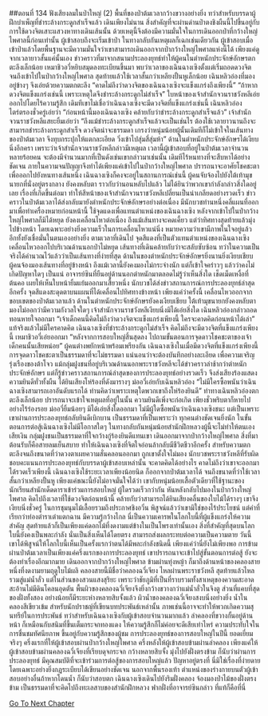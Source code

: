 ##ตอนที่ 134 ฟังเสียงลมในป่าใหญ่ (2)
พื้นที่ของป่าต้มเวลากว้างขวางอย่างยิ่ง ทว่าสำหรับบรรดาผู้ฝึกบำเพ็ญที่ชำระล้างกระดูกสำเร็จแล้ว เดินเพียงไม่นาน สิ่งสำคัญที่จะผ่านด่านป่าตงชิงผืนนี้ไปขึ้นอยู่กับการใช้ดวงจิตเสาะแสวงหาทางเดินเส้นนั้น ด้วยเหตุนี้จึงต้องมีความมั่นใจในการเดินออกป่าที่กว้างใหญ่ไพศาลนี้ก่อนเท่านั้น ผู้เข้าสอบถึงจะเริ่มเข้าป่า ในทางกลับกันเหตุผลก็เฉกเช่นเดียวกัน ผู้เข้าสอบเมื่อเข้าป่าแล้วโดยพื้นฐานจะมีความมั่นใจว่าเขาสามารถเดินออกจากป่ากว้างใหญ่ไพศาลแห่งนี้ได้ เพียงแค่ดูจากเวลายาวสั้นแค่นั้นเอง
ข่าวคราวที่มาจากสนามประลองยุทธ์ทำให้ผู้คนในตำหนักประจักษ์อักษรตกตะลึงเล็กน้อย เหมาชิวอวี่หยิบสมุดลงทะเบียนขึ้นมา พบว่าเวลาของเฉินฉางเซิงตั้งแต่เริ่มถอดดวงจิตจนถึงเข้าไปในป่ากว้างใหญ่ไพศาล สุดท้ายแล้วใช้เวลาสั้นกว่าเหลียงปั้นหูเล็กน้อย เฉินหลิวอ๋องที่มองอยู่ข้างๆ จึงเอ่ยด้วยความตกตะลึง “คาดไม่ถึงว่าดวงจิตของเฉินฉางเซิงจะแข็งแกร่งถึงเพียงนี้”
“ถ้าหากดวงจิตแข็งแกร่งเช่นนี้ เพราะเหตุใดจึงชำระล้างกระดูกไม่สำเร็จ”
ใบหน้าของเจ้าสำนักจวนราชวังหลีเอ่ยออกไปโดยไร้ความรู้สึก เดิมทีเขาไม่เชื่อว่าเฉินฉางเซิงจะมีดวงจิตที่แข็งแกร่งเช่นนี้
เฉินหลิวอ๋องไตร่ตรองชั่วครู่เอ่ยว่า “ก่อนหน้านี้มองเฉินฉางเซิง คล้ายกับว่าชำระล้างกระดูกสำเร็จแล้ว”
เจ้าสำนักจวนราชวังหลีแสยะยิ้มเอ่ยว่า “ถึงแม้ชำระล้างกระดูกสำเร็จแล้วจะเป็นเช่นไร ต้องใช้เวลายาวนานถึงจะสามารถชำระล้างกระดูกสำเร็จ ดวงจิตน่าจะธรรมดา เกรงว่าหนุ่มน้อยผู้นั้นเดิมทีก็ไม่เข้าใจในเส้นทางของป่าต้มเวลา จึงทุบกระปุกให้แตกละเอียด วิ่งเข้าไปสุ่มสี่สุ่มห้า”
ด้านในตำหนักประจักษ์อักษรได้เงียบนิ่งอีกครา เพราะว่าเจ้าสำนักจวนราชวังหลีกล่าวมีเหตุผล เวลานี้ผู้เข้าสอบที่อยู่ในป่าต้มเวลาจำนวนหลายร้อยคน จะต้องมีจำนวนมากที่เป็นดังเช่นเขากล่าวมาเช่นนั้น เดิมทีไร้หนทางที่จะสืบหาได้อย่างชัดเจน ภายในความจนปัญญาจึงทำได้เพียงแค่เข้าไปในป่ากว้างใหญ่ไพศาล ปรารถนาจะอาศัยโชคชะตาเพื่อออกไปยังหนทางเส้นหนึ่ง เฉินฉางเซิงก็คงจะอยู่ในสถานการณ์เช่นนี้
ผู้คนจับจ้องไปยังใต้เท้ามุขนายกที่นั่งอยู่ตรงกลาง ยังคงหลับตา ราวกับว่านอนหลับไปแล้ว ไม่ได้ยินว่าพวกเขากำลังกล่าวสิ่งใดอยู่เลย
เรื่องที่เกิดขึ้นต่อมา ทำให้สีหน้าของเจ้าสำนักจวนราชวังหลีเปลี่ยนเป็นน่าเกลียดอย่างรวดเร็ว
ข่าวคราวในป่าต้มเวลาได้ส่งกลับมายังตำหนักประจักษ์อักษรอย่างต่อเนื่อง มีนักบวชท่านหนึ่งคลี่แผนที่ออกมาเพื่อทำเครื่องหมายก่อนหน้านี้ ใช้จุดแดงเพื่อแทนตำแหน่งของเฉินฉางเซิง หลังจากเข้าไปในป่ากว้างใหญ่ไพศาลก็มิได้หยุด ยังคงเคลื่อนไหวต่อเนื่อง ถึงแม้เส้นทางจะคดเคี้ยว แต่ว่าทิศทางสุดท้ายแล้วมุ่งไปข้างหน้า โดยเฉพาะอย่างยิ่งความเร็วในการเคลื่อนไหวแน่นิ่ง หมายความว่าเขามีภาพในใจอยู่แล้ว อีกทั้งยังเชื่อมั่นในตนเองอย่างยิ่ง
ตามเวลาที่เดินไป จุดสีแดงที่เป็นตัวแทนตำแหน่งของเฉินฉางเซิงเคลื่อนไหวออกไปบริเวณด้านนอกป่าไม่หยุด เส้นทางที่เดินคล้ายกับว่าจะสลับซับซ้อน ทว่าในความเป็นจริงได้คำนวณไว้แล้วว่าเป็นเส้นทางที่ง่ายที่สุด ด้านในของตำหนักประจักษ์อักษรยิ่งนานยิ่งเงียบเชียบ ผู้คนจ้องมองเส้นทางที่อยู่ข้างหน้า ถึงแม้เวลานี้ยังคงมองไม่กระจ่างนัก แต่ก็เข้าใจคร่าวๆ แล้วว่าคงไม่เกิดปัญหาใดๆ เป็นแน่
อาจารย์ซินที่ยืนอยู่ด้านนอกตำหนักมาตลอดไม่รู้ว่าเห็นสิ่งใด เช็ดเม็ดเหงื่อที่ต้นคอ เผยให้เห็นใบหน้ายิ้มแย้มออกมาเสี้ยวหนึ่ง
นักบวชได้ส่งข่าวสถานการณ์การประลองยุทธ์ล่าสุดอีกครั้ง จุดสีแดงสะดุดตาบนแผนที่ได้เคลื่อนไปทิศทางข้างหน้า เพียงแค่ว่าครั้งนี้ เคลื่อนไหวออกจากขอบเขตของป่าต้มเวลาแล้ว
ด้านในตำหนักประจักษ์อักษรยังคงเงียบเชียบ ใต้เท้ามุขนายกยังคงหลับตา มองไม่ออกว่ามีความกังวลใจใดๆ
เจ้าสำนักจวนราชวังหลีเงียบนิ่งมิได้เอ่ยสิ่งใด
เฉินหลิวอ๋องกล่าวถอดทอนหายใจออกมา “เจ้าเด็กคนนี้คิดไม่ถึงว่าดวงจิตจะแข็งแกร่งเพียงนี้ ใครจะคาดคิดก่อนหน้าได้เล่า”
แท้จริงแล้วไม่มีใครคาดคิด เฉินฉางเซิงที่ชำระล้างกระดูกไม่สำเร็จ คิดไม่ถึงจะมีดวงจิตที่แข็งแกร่งเพียงนี้
เหมาชิวอวี่เอ่ยออกมา “หลังจากการสอบใหญ่สิ้นสุดลง ไปถามขั้นตอนการจุดดาวโชคชะตาของเจ้าเด็กคนนั้นเสียหน่อย”
ผู้คนต่างพยักหน้าพร้อมเพรียงกัน เฉินฉางเซิงในเมื่อมีดวงจิตที่แข็งแกร่งเพียงนี้ การจุดดาวโชคชะตาเป็นธรรมดาที่จะไม่ธรรมดา แน่นอนว่าจะต้องบันทึกอย่างละเอียด เพื่อความเจริญรุ่งเรืองของต้าโจว
แม้กลุ่มฝูงชนที่อยู่บริเวณด้านนอกพระราชวังหลีจะได้ข่าวคราวล่าช้ากว่าตำหนักประจักษ์อักษร แต่ก็รู้ข่าวคราวสถานการณ์ล่าสุดของการประลองยุทธ์อย่างรวดเร็ว จึงส่งเสียงร้องแสดงความยินดีทั่วทั้งผืน
ได้ยินเสียงโห่ร้องที่ดังมารางๆ ม่ออวี่เอ่ยกับเฉินหลิวอ๋อง “ไม่มีใครซื้อพนันว่าเฉินฉางเซิงสามารถเอาอันดับแรกได้ ท่านคิดว่าเพราะเหตุใดพวกเขาถึงโห่ร้องยินดี”
ท่าทางเฉินหลิวอ๋องตกตะลึงเล็กน้อย ปรารถนาจะเข้าใจเหตุผลที่อยู่ในนั้น ความยินดีเพิ่งจะก่อเกิด เพียงชั่วพริบตาก็หายไปอย่างไร้ร่องรอย
ม่ออวี่ยิ้มน้อยๆ มิได้เอ่ยสิ่งใดออกมา
ไม่มีผู้ใดซื้อพนันว่าเฉินฉางเซิงชนะ แต่เป็นเพราะเขาผ่านการประลองยุทธ์กลับยินดีเบิกบาน เป็นธรรมดาที่เป็นเพราะว่า ทุกคนต่างชัดเจนยิ่งนัก ในขั้นตอนการต่อสู้เฉินฉางเซิงไม่มีโอกาสใดๆ ในทางกลับกันหนุ่มน้อยสำนักฝึกหลวงผู้นี้จะไม่ทำให้ตนเองเสียเงิน กลุ่มฝูงชนเป็นธรรมดาที่ใจกว้างกู่ร้องยินดีแทนเขา
เดินออกมาจากป่ากว้างใหญ่ไพศาล สิ่งที่มาต้อนรับก็คือสายลมเย็นสบาย ทำให้เฉินฉางเซิงที่จิตใจอ่อนล้ากลับมีชีวิตชีวาอีกครั้ง สำหรับความตกตะลึงจนถึงขนาดที่ว่าดวงตาเผยความสั่นคลอนออกมา ถูกเขาตั้งใจไม่มอง นักบวชพระราชวังหลีที่รับผิดชอบคะแนนการประลองยุทธ์กับบรรดาผู้เข้าสอบเหล่านั้น จะคาดคิดได้อย่างไร คาดไม่ถึงว่าเขาจะออกมาได้รวดเร็วเพียงนี้ เฉินฉางเซิงใช้ระยะเวลาเพียงน้อยนิด ก็ออกจากป่าต้มเวลาได้ จนถึงขนาดที่ว่าใช้เวลาสั้นกว่าเหลียงปั้นหู เพียงแค่ขณะนี้ยังไม่อาจมั่นใจได้ว่า เขากับหนุ่มน้อยเสื้อตัวเดียวที่ใช้ฐานะของนักเรียนสำนักเด็ดดาราเข้าร่วมการสอบใหญ่ ผู้ใดรวดเร็วกว่ากัน
หันหลังกลับไปมองในป่ากว้างใหญ่ไพศาล คิดไปถึงเวลาที่ใช้ดวงจิตก่อนหน้านี้ คล้ายกับว่าสามารถได้ยินเสียงคลื่นของใบไม้ได้รางๆ เขาจึงเงียบนิ่งชั่วครู่
ในการชุมนุมไม้เลื้อยรวมถึงประกาศชิงอวิ๋น พิสูจน์แล้วว่าเขามิใช่ของไร้ประโยชน์ แต่คำที่เรียกว่าท่องตำราเต๋าแตกฉาน มีความรู้กว้างไกล นี่เป็นความเคารพในโลกใบนี้ที่ผู้แข็งแกร่งให้ความสำคัญ สุดท้ายแล้วก็เป็นเพียงแค่ดอกไม้ที่งดงามแต่ข้างในเป็นโพรงเท่านั้นเอง สิ่งที่สำคัญที่สุดบนโลกใบนี้ยังคงเป็นพละกำลัง นั่นเป็นสิ่งเห็นได้โดยตรง สามารถส่งผลกระทบต่อความเป็นความตาย
วันนี้ เขาได้พิสูจน์ให้โลกใบนี้เห็นเป็นครั้งแรกว่าตนได้มีพละกำลังชนิดนี้
เพียงแค่ว่านี่ยังไม่เพียงพอ การข้ามผ่านป่าต้มเวลาเป็นเพียงแค่ครึ่งแรกของการประลองยุทธ์ เขาปรารถนาจะเข้าไปสู่ขั้นตอนการต่อสู้ ยังจะต้องทำเรื่องอีกมากมาย
เดินออกจากป่ากว้างใหญ่ไพศาล ข้ามผ่านทุ่งหญ้า ก็มาถึงด้านหน้าของคลองสายหนึ่งที่งดงามยามฤดูใบไม้ผลิ
คลองสายนี้มีชื่อว่าคลองฉวี่เจียง ไหลผ่านพระราชวังหลี สุดท้ายแล้วไหลรวมสู่แม่น้ำลั่ว แต่ในส่วนของสวนแสงสุริยะ เพราะว่าชัยภูมิที่เป็นที่ราบรวมทั้งสาเหตุของความสะอาดสะอ้านไม่มีดินโคลนอุดตัน พื้นผิวของคลองฉวี่เจียงจึงยิ่งกว้างขวางกว่าแม่น้ำลั่วในจิงตู ส่วนที่แคบที่สุดของฝั่งทั้งสอง อย่างน้อยก็มีระยะห่างหลายสิบจั้งแล้ว
ผิวน้ำของคลองฉวี่เจียงสงบนิ่งอย่างยิ่ง น้ำในคลองสีเขียวเข้ม สำหรับนักปราชญ์ที่เขียนบทประพันธ์เหล่านั้น ภาพเช่นนี้อาจจะทำให้พวกเกิดความสุนทรีย์ในการประพันธ์ ทว่าสำหรับเฉินฉางเซิงกับผู้เข้าสอบจำนวนมากแล้ว ลำคลองที่ขวางกั้นอยู่ด้านหน้า ก็เหมือนกับสนิมที่ขึ้นเต็มกระจกทองแดง ให้ความรู้สึกก็ไม่ค่อยจะดีเสียเท่าไหร่
ความประทับใจในการชื่นชมทัศนียภาพ ขึ้นอยู่กับความรู้สึกของผู้ชม
การประลองยุทธ์ของการสอบใหญ่ในปีนี้ ยอดเยี่ยมจริงๆ
ครึ่งแรกที่ให้ผู้เข้าสอบผ่านป่ากว้างใหญ่ไพศาล
ครึ่งหลังให้ผู้เข้าสอบข้ามผ่านลำคลอง
เพียงแค่ให้ผู้เข้าสอบข้ามผ่านคลองฉวี่เจียงที่เรียบดุจกระจก กว้างหลายสิบจั้ง มุ่งไปยังฝั่งตรงข้าม ก็นับว่าผ่านการประลองยุทธ์ มีคุณสมบัติที่จะเข้าร่วมการต่อสู้ของการสอบใหญ่แล้ว
ปัญหาอยู่ตรงที่ นี่มิใช่เรื่องที่ง่ายดาย
โดยเฉพาะอย่างยิ่งกฎระเบียบได้เขียนอย่างชัดเจน นอกจากพื้นรองเท้า ตำแหน่งของร่างกายบนตัวผู้เข้าสอบอย่างอื่นถ้าหากโดนน้ำ ก็นับว่าสอบตก
เฉินฉางเซิงเดินไปยังริมฝั่งคลอง จ้องมองป่าไม้ของฝั่งตรงข้าม เป็นธรรมดาที่จะคิดไปถึงทะเลสาบของสำนักฝึกหลวง
ฟากฝั่งที่อาจารย์ซินกล่าว ที่แท้ก็คือที่นี่




[Go To Next Chapter]( ./136.md)